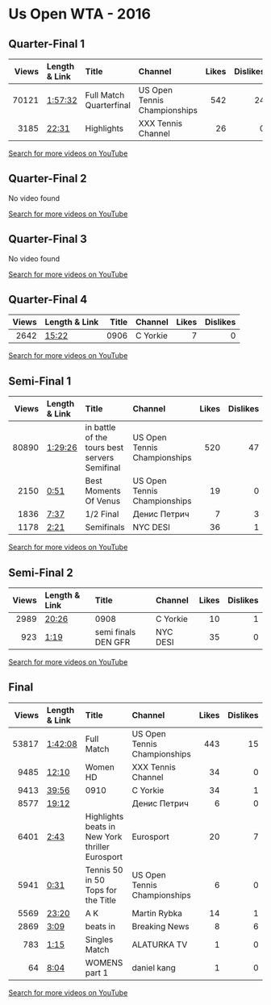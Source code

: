 
# Us Open WTA - 2016
    
## Quarter-Final 1
|   Views | Length & Link                                          | Title                      | Channel                      |   Likes |   Dislikes |
|--------:|:-------------------------------------------------------|:---------------------------|:-----------------------------|--------:|-----------:|
|   70121 | [1:57:32](https://www.youtube.com/watch?v=ijq8WK3ting) | Full Match    Quarterfinal | US Open Tennis Championships |     542 |         24 |
|    3185 | [22:31](https://www.youtube.com/watch?v=Mymgyx9vi40)   | Highlights                 | XXX Tennis Channel           |      26 |          0 |

[Search for more videos on YouTube](https://www.youtube.com/results?search_query=%22us+open%22+%22Williams%22+%22Halep%22+%222016%22+%22highlights%22)     

## Quarter-Final 2
No video found

[Search for more videos on YouTube](https://www.youtube.com/results?search_query=%22us+open%22+%22Pliskova%22+%22Konjuh%22+%222016%22+%22highlights%22)     

## Quarter-Final 3
No video found

[Search for more videos on YouTube](https://www.youtube.com/results?search_query=%22us+open%22+%22Wozniacki%22+%22Sevastova%22+%222016%22+%22highlights%22)     

## Quarter-Final 4
|   Views | Length & Link                                        |      Title | Channel   |   Likes |   Dislikes |
|--------:|:-----------------------------------------------------|-----------:|:----------|--------:|-----------:|
|    2642 | [15:22](https://www.youtube.com/watch?v=9TfCrkGabak) |       0906 | C Yorkie  |       7 |          0 |

[Search for more videos on YouTube](https://www.youtube.com/results?search_query=%22us+open%22+%22Kerber%22+%22Vinci%22+%222016%22+%22highlights%22)     

## Semi-Final 1
|   Views | Length & Link                                          | Title                                            | Channel                      |   Likes |   Dislikes |
|--------:|:-------------------------------------------------------|:-------------------------------------------------|:-----------------------------|--------:|-----------:|
|   80890 | [1:29:26](https://www.youtube.com/watch?v=UCUUeWzYAfU) | in battle of the tours best servers    Semifinal | US Open Tennis Championships |     520 |         47 |
|    2150 | [0:51](https://www.youtube.com/watch?v=mtsjPDiMMZI)    | Best Moments Of     Venus                        | US Open Tennis Championships |      19 |          0 |
|    1836 | [7:37](https://www.youtube.com/watch?v=06e1tdvn_Sc)    | 1/2 Final                                        | Денис Петрич                 |       7 |          3 |
|    1178 | [2:21](https://www.youtube.com/watch?v=GH5-cB7tR8k)    | Semifinals                                       | NYC DESI                     |      36 |          1 |

[Search for more videos on YouTube](https://www.youtube.com/results?search_query=%22us+open%22+%22Pliskova%22+%22Williams%22+%222016%22+%22highlights%22)     

## Semi-Final 2
|   Views | Length & Link                                        | Title                    | Channel   |   Likes |   Dislikes |
|--------:|:-----------------------------------------------------|:-------------------------|:----------|--------:|-----------:|
|    2989 | [20:26](https://www.youtube.com/watch?v=jZy4LabDaXI) | 0908                     | C Yorkie  |      10 |          1 |
|     923 | [1:19](https://www.youtube.com/watch?v=pEw3KKnG334)  | semi finals    DEN   GFR | NYC DESI  |      35 |          0 |

[Search for more videos on YouTube](https://www.youtube.com/results?search_query=%22us+open%22+%22Kerber%22+%22Wozniacki%22+%222016%22+%22highlights%22)     

## Final
|   Views | Length & Link                                          | Title                                                | Channel                      |   Likes |   Dislikes |
|--------:|:-------------------------------------------------------|:-----------------------------------------------------|:-----------------------------|--------:|-----------:|
|   53817 | [1:42:08](https://www.youtube.com/watch?v=xtNxwb056-8) | Full Match                                           | US Open Tennis Championships |     443 |         15 |
|    9485 | [12:10](https://www.youtube.com/watch?v=6Mb1KrLXDdA)   | Women  HD                                            | XXX Tennis Channel           |      34 |          0 |
|    9413 | [39:56](https://www.youtube.com/watch?v=JAVu7l58BvI)   | 0910                                                 | C Yorkie                     |      34 |          1 |
|    8577 | [19:12](https://www.youtube.com/watch?v=PT9j6v68J0s)   |                                                      | Денис Петрич                 |       6 |          0 |
|    6401 | [2:43](https://www.youtube.com/watch?v=tX7ZAOE3wzE)    | Highlights   beats   in New York thriller  Eurosport | Eurosport                    |      20 |          7 |
|    5941 | [0:31](https://www.youtube.com/watch?v=Rlzwq-Lmeys)    | Tennis 50 in 50   Tops   for the  Title              | US Open Tennis Championships |       6 |          0 |
|    5569 | [23:20](https://www.youtube.com/watch?v=tNvDSiMKddg)   | A  K                                                 | Martin Rybka                 |      14 |          1 |
|    2869 | [3:09](https://www.youtube.com/watch?v=mmKbIUSLCr4)    | beats   in                                           | Breaking News                |       8 |          6 |
|     783 | [1:15](https://www.youtube.com/watch?v=cf62507fbBc)    | Singles  Match                                       | ALATURKA TV                  |       1 |          0 |
|      64 | [8:04](https://www.youtube.com/watch?v=WLRdR0Dzq1I)    | WOMENS   part 1                                      | daniel kang                  |       1 |          0 |

[Search for more videos on YouTube](https://www.youtube.com/results?search_query=%22us+open%22+%22Kerber%22+%22Pliskova%22+%222016%22+%22highlights%22)     
